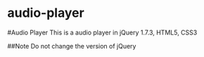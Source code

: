 audio-player
============
#Audio Player
This is a audio player in jQuery 1.7.3, HTML5, CSS3

##Note
Do not change the version of jQuery
